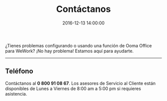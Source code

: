 ﻿---
layout: post
title:  Contáctanos
date:   2016-12-13 14:00:00
---

¿Tienes problemas configurando o usando una función de Ooma Office para WeWork? ¡No hay problema! Estamos aquí para ayudarte.

* * *

## Teléfono

Contáctanos al **0 800 91 08 67**. Los asesores de Servicio al Cliente están disponibles de Lunes a Viernes de 8:00 am a 5:00 pm si requieres asistencia.